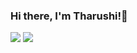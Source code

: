 ### Hi there, I'm Tharushi!👋

<img src="https://github-readme-stats.vercel.app/api?username=Chethana&show_icons=true&theme=radical" />

<img src="https://github-readme-stats.vercel.app/api/top-langs/?username=Chethana&layout=compact" />
